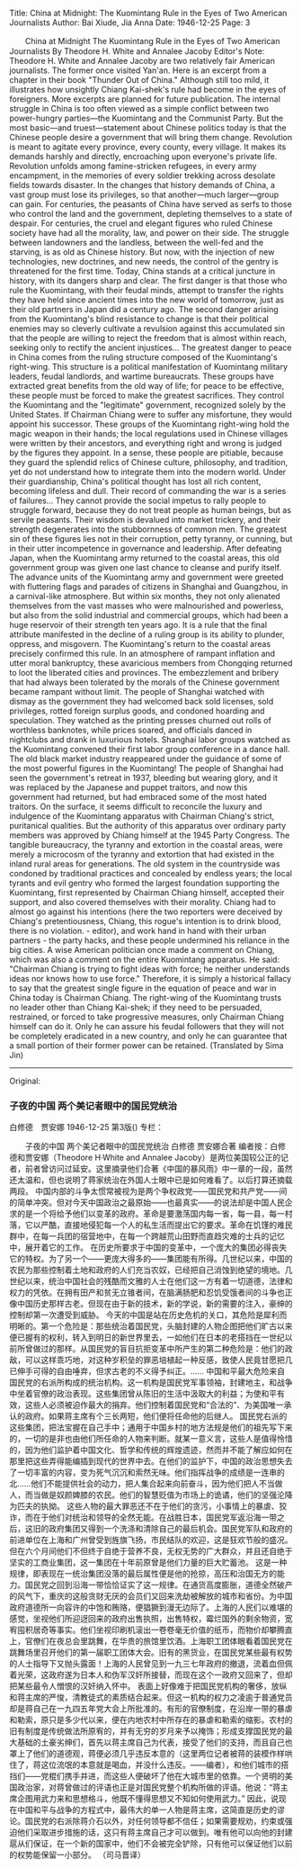 Title: China at Midnight: The Kuomintang Rule in the Eyes of Two American Journalists
Author: Bai Xiude, Jia Anna
Date: 1946-12-25
Page: 3

　　China at Midnight
    The Kuomintang Rule in the Eyes of Two American Journalists
    By Theodore H. White and Annalee Jacoby
    Editor's Note: Theodore H. White and Annalee Jacoby are two relatively fair American journalists. The former once visited Yan'an. Here is an excerpt from a chapter in their book "Thunder Out of China." Although still too mild, it illustrates how unsightly Chiang Kai-shek's rule had become in the eyes of foreigners. More excerpts are planned for future publication.
    The internal struggle in China is too often viewed as a simple conflict between two power-hungry parties—the Kuomintang and the Communist Party. But the most basic—and truest—statement about Chinese politics today is that the Chinese people desire a government that will bring them change. Revolution is meant to agitate every province, every county, every village. It makes its demands harshly and directly, encroaching upon everyone's private life. Revolution unfolds among famine-stricken refugees, in every army encampment, in the memories of every soldier trekking across desolate fields towards disaster.
    In the changes that history demands of China, a vast group must lose its privileges, so that another—much larger—group can gain. For centuries, the peasants of China have served as serfs to those who control the land and the government, depleting themselves to a state of despair. For centuries, the cruel and elegant figures who ruled Chinese society have had all the morality, law, and power on their side. The struggle between landowners and the landless, between the well-fed and the starving, is as old as Chinese history. But now, with the injection of new technologies, new doctrines, and new needs, the control of the gentry is threatened for the first time.
    Today, China stands at a critical juncture in history, with its dangers sharp and clear. The first danger is that those who rule the Kuomintang, with their feudal minds, attempt to transfer the rights they have held since ancient times into the new world of tomorrow, just as their old partners in Japan did a century ago. The second danger arising from the Kuomintang's blind resistance to change is that their political enemies may so cleverly cultivate a revulsion against this accumulated sin that the people are willing to reject the freedom that is almost within reach, seeking only to rectify the ancient injustices...
    The greatest danger to peace in China comes from the ruling structure composed of the Kuomintang's right-wing. This structure is a political manifestation of Kuomintang military leaders, feudal landlords, and wartime bureaucrats. These groups have extracted great benefits from the old way of life; for peace to be effective, these people must be forced to make the greatest sacrifices. They control the Kuomintang and the "legitimate" government, recognized solely by the United States. If Chairman Chiang were to suffer any misfortune, they would appoint his successor.
    These groups of the Kuomintang right-wing hold the magic weapon in their hands; the local regulations used in Chinese villages were written by their ancestors, and everything right and wrong is judged by the figures they appoint. In a sense, these people are pitiable, because they guard the splendid relics of Chinese culture, philosophy, and tradition, yet do not understand how to integrate them into the modern world. Under their guardianship, China's political thought has lost all rich content, becoming lifeless and dull. Their record of commanding the war is a series of failures... They cannot provide the social impetus to rally people to struggle forward, because they do not treat people as human beings, but as servile peasants. Their wisdom is devalued into market trickery, and their strength degenerates into the stubbornness of common men.
    The greatest sin of these figures lies not in their corruption, petty tyranny, or cunning, but in their utter incompetence in governance and leadership. After defeating Japan, when the Kuomintang army returned to the coastal areas, this old government group was given one last chance to cleanse and purify itself. The advance units of the Kuomintang army and government were greeted with fluttering flags and parades of citizens in Shanghai and Guangzhou, in a carnival-like atmosphere. But within six months, they not only alienated themselves from the vast masses who were malnourished and powerless, but also from the solid industrial and commercial groups, which had been a huge reservoir of their strength ten years ago.
    It is a rule that the final attribute manifested in the decline of a ruling group is its ability to plunder, oppress, and misgovern. The Kuomintang's return to the coastal areas precisely confirmed this rule. In an atmosphere of rampant inflation and utter moral bankruptcy, these avaricious members from Chongqing returned to loot the liberated cities and provinces. The embezzlement and bribery that had always been tolerated by the morals of the Chinese government became rampant without limit. The people of Shanghai watched with dismay as the government they had welcomed back sold licenses, sold privileges, rotted foreign surplus goods, and condoned hoarding and speculation. They watched as the printing presses churned out rolls of worthless banknotes, while prices soared, and officials danced in nightclubs and drank in luxurious hotels. Shanghai labor groups watched as the Kuomintang convened their first labor group conference in a dance hall. The old black market industry reappeared under the guidance of some of the most powerful figures in the Kuomintang! The people of Shanghai had seen the government's retreat in 1937, bleeding but wearing glory, and it was replaced by the Japanese and puppet traitors, and now this government had returned, but had embraced some of the most hated traitors.
    On the surface, it seems difficult to reconcile the luxury and indulgence of the Kuomintang apparatus with Chairman Chiang's strict, puritanical qualities. But the authority of this apparatus over ordinary party members was approved by Chiang himself at the 1945 Party Congress. The tangible bureaucracy, the tyranny and extortion in the coastal areas, were merely a microcosm of the tyranny and extortion that had existed in the inland rural areas for generations. The old system in the countryside was condoned by traditional practices and concealed by endless years; the local tyrants and evil gentry who formed the largest foundation supporting the Kuomintang, first represented by Chairman Chiang himself, accepted their support, and also covered themselves with their morality. Chiang had to almost go against his intentions (here the two reporters were deceived by Chiang's pretentiousness, Chiang, this rogue's intention is to drink blood, there is no violation. - editor), and work hand in hand with their urban partners - the party hacks, and these people undermined his reliance in the big cities. A wise American politician once made a comment on Chiang, which was also a comment on the entire Kuomintang apparatus. He said: "Chairman Chiang is trying to fight ideas with force; he neither understands ideas nor knows how to use force."
    Therefore, it is simply a historical fallacy to say that the greatest single figure in the equation of peace and war in China today is Chairman Chiang. The right-wing of the Kuomintang trusts no leader other than Chiang Kai-shek; if they need to be persuaded, restrained, or forced to take progressive measures, only Chairman Chiang himself can do it. Only he can assure his feudal followers that they will not be completely eradicated in a new country, and only he can guarantee that a small portion of their former power can be retained.
            (Translated by Sima Jin)



<hr /> 

Original: 


### 子夜的中国  两个美记者眼中的国民党统治
白修德　贾安娜
1946-12-25
第3版()
专栏：

　　子夜的中国
    两个美记者眼中的国民党统治
    白修德  贾安娜合著
    编者按：白修德和贾安娜（Theodore H·White and Annalee Jacoby）是两位美国较公正的记者，前者曾访问过延安。这里摘录他们合著《中国的暴风雨》中一章的一段，虽然还太温和，但也说明了蒋家统治在外国人士眼中已是如何难看了。以后打算还摘载两段。
    中国内部的斗争太惯常被视为是两个争权政党——国民党和共产党——间的简单冲突。但对今天中国政治之最原始——也最真实——的说法却是中国人民企求的是一个将给予他们以变革的政府。革命是要激荡国内每一省，每一县，每一村落，它以严酷，直接地侵犯每一个人的私生活而提出它的要求。革命在饥馑的难民群中，在每一兵团的宿营地中，在每一个跨越荒山田野而直趋灾难的士兵的记忆中，展开着它的工作。
    在历史所要求于中国的变革中，一个庞大的集团必得丧失它的特权。为了另一个——更庞大得多的——集团能有所得。几世纪以来，中国的农民为那些控制着土地和政府的人们充当农奴，已经把自己消蚀到绝望的境地。几世纪以来，统治中国社会的残酷而文雅的人士在他们这一方有着一切道德，法律和权力的凭依。在拥有田产和贫无立锥者间，在脑满肠肥和忍饥受饿者间的斗争也正像中国历史那样古老。但现在由于新的技术，新的学说，新的需要的注入，豪绅的控制却第一次遭受到威胁。
    今天的中国是站在历史危机的关口，其危险是犀利而明晰的。第一个危险是：那些统治着国民党，头脑封建的人物企图把他们旷古以来便已握有的权利，转入到明日的新世界里去，一如他们在日本的老搭挡在一世纪以前所曾做过的那样。从国民党的盲目抗拒变革中所产生的第二种危险是：他们的政敌，可以这样乖巧地，对这种岁积垒的罪恶培植起一种反感，致使人民竟甘愿把几已伸手可得的自由唾弃，但求古老的不义得予纠正。……
    中国和平最大危险来自国民党的右派所构成的统治机构。这一机构是国民党军事领袖，封建地主，和战争中坐着官僚的政治表现。这些集团曾从陈旧的生活中汲取大的利益；为使和平有效，这些人必须被迫作最大的捐弃。他们控制着国民党和“合法的”、为美国唯一承认的政府。如果蒋主席有个三长两短，他们便将任命他的后继人。
    国民党右派的这些集团，把法宝握在自己手中；通用于中国乡村的地方法规是他们的祖先写下来的，一切的是非也由他们所任命的人物来判断。就某一意义言，这些人是值得怜惜的，因为他们监护着中国文化、哲学和传统的辉煌遗迹，然而并不能了解应如何在那里把这些弄得能编插到现代的世界中去。在他们的监护下，中国的政治思想失去了一切丰富的内容，变为死气沉沉和索然无味。他们指挥战争的成绩是一连串的北……他们不能提供社会的动力，把人集合起来向前奋斗，因为他们把人不当做人，而当做是奴颜婢膝的农民。他们的智慧贬值为市场上的诡谲，他们的坚强沦降为匹夫的执拗。
    这些人物的最大罪恶还不在于他们的贪污，小事情上的暴虐、狡诈，而在于他们对统治和领导的全然无能。在战胜日本，国民党军返沿海一带之后，这旧的政府集团又得到一个洗涤和清除自己的最后机会。国民党军队和政府的前进单位在上海和广州曾受到旌旗飞扬，市民结队的欢迎，这是狂欢节般的盛况。但在六个月间他们不但终于自绝于营养不良，无权无势的广大群众，并且还自绝于坚实的工商业集团，这一集团在十年前原曾是他们力量的巨大贮蓄池。
    这是一种规律，即表现在一统治集团没落的最后属性便是他的抢掠，高压和治国无方的能力。国民党之回到沿海一带恰恰证实了这一规律。在通货高度膨胀，道德全然破产的风气下，重庆的这般贪财无厌的会员们又回来洗劫被解放的城市和省份。为中国政府道德所一向容许的中饱和贿赂，便猖獗到漫无边际了。上海的人民们以难堪的感觉，坐视他们所迎迓回来的政府出售执照，出售特权，霉烂国外的剩余物资，宽宥囤积居奇等事实。他们坐视印刷机滚出一卷卷毫无价值的纸币，而物价却攀腾直上，官僚们在夜总会里跳舞，在华贵的旅馆里饮酒。上海职工团体眼看着国民党在跳舞场里召开他们的第一届职工团体大会。旧有的黑货业，在国民党某些最有权势的人士指导下又抛头露面！上海的人民曾见到一九三七年政府的撤退，流着血但佩着光荣，这政府遂为日本人和伪军汉奸所接替，而现在这个一政府又回来了，但却把某些最令人憎恨的汉奸纳入怀中。
    表面上好像难于把国民党机构的奢侈，放纵和蒋主席的严悛，清教徒式的素质结合起来。但这一机构的权力之凌逾于普通党员却是蒋自己在一九四五年党大会上所批准的。有形的官僚制度，在沿岸一带的暴虐和勒索，原只是多少代以来，便在内地农村中所存在的暴虐和勒索的缩影。农村的旧有制度是传统做法所原宥的，并有无穷的岁月来予以掩饰；形成支撑国民党的最大基础的土豪劣绅们，首先以蒋主席自己为代表，接受了他们的支持，而且自己也罩上了他们的道德观，蒋便必须几乎违反本意的（这里两位记者被蒋的装模作样哄住了，蒋这位流氓的本意就是喝血，并没什么违反。——编者），和他们城市的搭挡们——党棍们携手并进，而这些人便破坏了他在大城市里的依靠。一个贤明的美国政治家，对蒋曾做过的评语也正是对国民党整个机构所做的评语。他说：“蒋主席企图用武力来和思想格斗，他既不懂得思想又不知如何使用武力。”
    因此，说现在中国和平与战争的方程式中，最伟大的单一人物是蒋主席，这简直是历史的谬论。国民党的右派除蒋介石以外，对任何领导都不信任；如果需要规劝，约束或强迫他们采取进步措施的话，这只有蒋主席自己才可以做到。唯有他可以向他的封建扈从们保证，在一个新的国家中，他们不会被完全铲除，只有他可以保证他们以前的权势能保留一小部分。
            （司马晋译）
